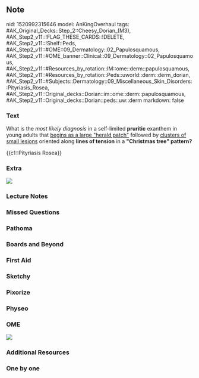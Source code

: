 ## Note
nid: 1520992315646
model: AnKingOverhaul
tags: #AK_Original_Decks::Step_2::Cheesy_Dorian_(M3), #AK_Step2_v11::!FLAG_THESE_CARDS::!DELETE, #AK_Step2_v11::!Shelf::Peds, #AK_Step2_v11::#OME::09_Dermatology::02_Papulosquamous, #AK_Step2_v11::#OME_banner::Clinical::09_Dermatology::02_Papulosquamous, #AK_Step2_v11::#Resources_by_rotation::IM::ome::derm::papulosquamous, #AK_Step2_v11::#Resources_by_rotation::Peds::uworld::derm::derm_dorian, #AK_Step2_v11::#Subjects::Dermatology::09_Miscellaneous_Skin_Disorders::Pityriasis_Rosea, #AK_Step2_v11::Original_decks::Dorian::im::ome::derm::papulosquamous, #AK_Step2_v11::Original_decks::Dorian::peds::uw::derm
markdown: false

### Text
What is the <i>most likely diagnosis</i> in a self-limited
<b>pruritic</b> exanthem in young adults that <u>begins as a large
"herald patch"</u> followed by <u>clusters of small lesions</u>
oriented along <b>lines of tension</b> in a <b>"Christmas tree"
pattern?</b>
<div>
  {{c1::Pityriasis Rosea}}
</div>

### Extra
<img src="PityriasisRosea%20(1).png">

### Lecture Notes


### Missed Questions


### Pathoma


### Boards and Beyond


### First Aid


### Sketchy


### Pixorize


### Physeo


### OME
<div class="ome-widget">
  <a href=
  "https://onlinemeded.org/spa/dermatology/papulosquamous/acquire?ref=anki">
  <img src="_OME_AnkiFlashcards_Lesson_2.png"></a>
</div>

### Additional Resources


### One by one

